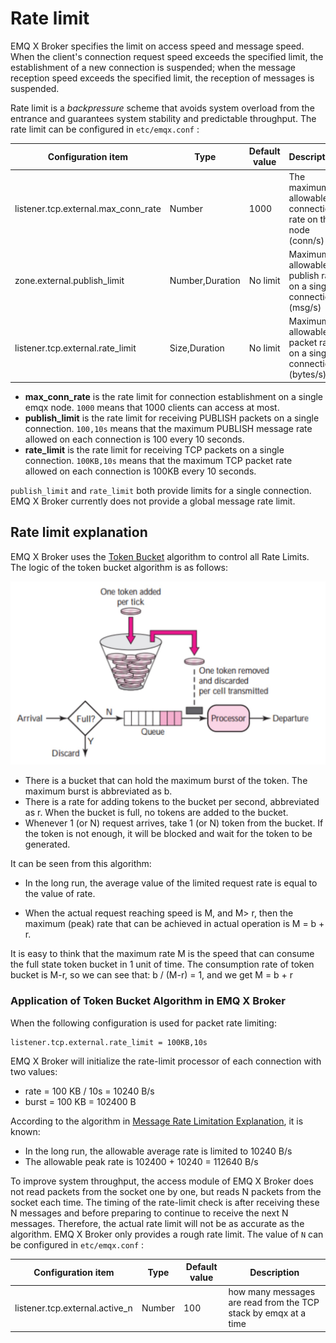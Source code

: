 # Rate limit
EMQ X Broker specifies the limit on access speed and message speed. When the client's connection request speed exceeds the specified limit, the establishment of a new connection is suspended; when the message reception speed exceeds the specified limit, the reception of messages is suspended.

Rate limit is a *backpressure* scheme that avoids system overload from the entrance and guarantees system stability and predictable throughput. The rate limit can be configured in `etc/emqx.conf` :

| Configuration item                  | Type            | Default value | Description                                                  |
| ----------------------------------- | --------------- | ------------- | ------------------------------------------------------------ |
| listener.tcp.external.max_conn_rate | Number          | 1000          | The maximum allowable connection rate on this node (conn/s)  |
| zone.external.publish_limit         | Number,Duration | No limit      | Maximum allowable publish rate on a single connection (msg/s) |
| listener.tcp.external.rate_limit    | Size,Duration   | No limit      | Maximum allowable packet rate on a single connection (bytes/s) |

- **max_conn_rate** is the rate limit for connection establishment on a single emqx node. `1000` means that 1000 clients can access at most.
- **publish_limit** is the rate limit for receiving PUBLISH packets on a single connection. `100,10s` means that the maximum PUBLISH message rate allowed on each connection is 100 every 10 seconds.
- **rate_limit** is the rate limit for receiving TCP packets on a single connection. `100KB,10s` means that the maximum TCP packet rate allowed on each connection is 100KB every 10 seconds.

`publish_limit` and `rate_limit` both provide limits for a single connection. EMQ X Broker currently does not provide a global message rate limit.

## Rate limit explanation 
EMQ X Broker uses the [Token Bucket](https://en.wikipedia.org/wiki/Token_bucket) algorithm to control all Rate Limits. The logic of the token bucket algorithm is as follows:

![image-20190604103907875](../assets/token-bucket.jpg)

- There is a bucket that can hold the maximum burst of the token. The maximum burst is abbreviated as b.
- There is a rate for adding tokens to the bucket per second, abbreviated as r. When the bucket is full, no tokens are added to the bucket.
- Whenever 1 (or N) request arrives, take 1 (or N) token from the bucket. If the token is not enough, it will be blocked and wait for the token to be generated.

It can be seen from this algorithm:

- In the long run, the average value of the limited request rate is equal to the value of rate.

- When the actual request reaching speed is M, and M> r, then the maximum (peak) rate that can be achieved in actual operation is M = b + r.

It is easy to think that the maximum rate M is the speed that can consume the full state token bucket in 1 unit of time. The consumption rate of token bucket is M-r, so we can see that: b / (M-r) = 1, and we get M = b + r
  
  

### Application of Token Bucket Algorithm in EMQ X Broker
When the following configuration is used for packet rate limiting:

```
listener.tcp.external.rate_limit = 100KB,10s
```

EMQ X Broker will initialize the rate-limit processor of each connection with two values:

- rate = 100 KB / 10s = 10240 B/s
- burst = 100 KB = 102400 B

According to the algorithm in [Message Rate Limitation Explanation](#rate-limit-explanation), it is known:

- In the long run, the allowable average rate is limited to 10240 B/s
- The allowable peak rate is 102400 + 10240 = 112640 B/s

To improve system throughput, the access module of EMQ X Broker does not read packets from the socket one by one, but reads N packets from the socket each time. The timing of the rate-limit check is after receiving these N messages and before preparing to continue to receive the next N messages. Therefore, the actual rate limit will not be as accurate as the algorithm. EMQ X Broker only provides a rough rate limit. The value of `N` can be configured in  `etc/emqx.conf` :

| Configuration item             | Type   | Default value | Description                                                  |
| ------------------------------ | ------ | ------------- | ------------------------------------------------------------ |
| listener.tcp.external.active_n | Number | 100           | how many messages are read from the TCP stack by emqx at a time |

